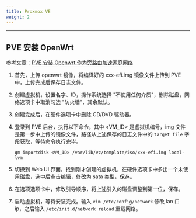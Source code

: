 ```yaml
---
title: Proxmox VE
weight: 2
---
```


---

## PVE 安装 OpenWrt

参考文章：[PVE 安装 Openwrt 作为旁路由加速家庭网络](https://post.smzdm.com/p/a5x7924l/)

1. 首先，上传 openwrt 镜像，将编译好的 xxx-efi.img 镜像文件上传到 PVE 中，上传完成后保存日志文件。

2. 创建虚拟机，设置名字、ID，操作系统选择 "不使用任何介质"，删除磁盘，网络选项卡中取消勾选 "防火墙"，其余默认。

3. 创建完成后，在硬件选项卡中删除 CD/DVD 驱动器。

4. 登录到 PVE 后台，执行以下命令，其中 <VM_ID> 是虚拟机编号，img 文件是第一步中上传的镜像文件，路径从上述保存的日志文件中的 `target file` 字段获取，等待命令执行完毕。

   ```shell
   qm importdisk <VM_ID> /var/lib/vz/template/iso/xxx-efi.img local-lvm
   ```

5. 切换到 Web UI 界面，找到刚才创建的虚拟机，在硬件选项卡中多出一个未使用磁盘，选中后点击编辑，修改为 sata 类型，保存。

6. 在选项选项卡中，修改引导顺序，将上述引入的磁盘调整到第一位，保存。

7. 启动虚拟机，等待安装完成。输入 `vim /etc/config/network` 修改 lan 口 ip，之后输入 `/etc/init.d/network reload` 重载网络。
